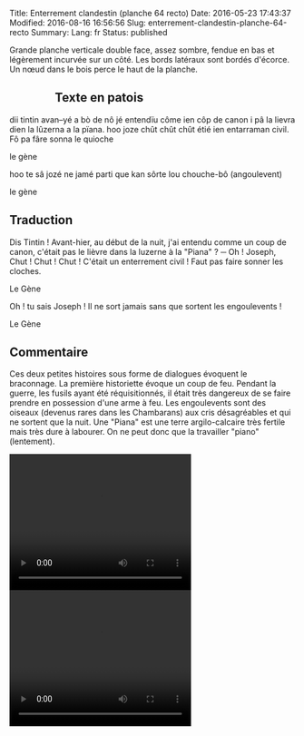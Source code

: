 Title: Enterrement clandestin (planche 64 recto)
Date: 2016-05-23 17:43:37
Modified: 2016-08-16 16:56:56
Slug: enterrement-clandestin-planche-64-recto
Summary: 
Lang: fr
Status: published

Grande planche verticale double face, assez sombre, fendue en bas et légèrement incurvée sur un côté. Les bords latéraux sont bordés d'écorce. Un nœud dans le bois perce le haut de la planche.

<figure class="image-block" style="float: left;">
  <img alt="" src="{static}/images/planche_64_recto.png">
  <figcaption style="max-width: 273px"></figcaption>
</figure>

## Texte en patois
dii tintin avan–yé a bò de nô jé entendïu côme ien côp de canon i pâ la lievra dien la lûzerna  a la pïana. hoo joze chût chût chût  étié ien entarraman civil. Fô pa fâre sonna le quioche

le gène

hoo  te  sâ  jozé  ne  jamé  parti  que  kan  sôrte  lou  chouche-bô  (angoulevent)

le gène

## Traduction
Dis Tintin ! Avant-hier, au début de la nuit, j'ai entendu comme un coup de canon, c'était pas le lièvre dans la luzerne à la "Piana" ?
 ─  Oh !  Joseph, Chut ! Chut ! Chut ! C'était un enterrement civil ! Faut pas faire sonner les cloches.

Le Gène

Oh ! tu sais Joseph ! Il ne sort jamais sans que sortent les engoulevents !

Le Gène

## Commentaire
Ces deux petites histoires sous forme de dialogues évoquent le braconnage.
La première historiette évoque un coup de feu. Pendant la guerre, les fusils ayant été réquisitionnés, il était très dangereux de se faire prendre en possession d'une arme à feu.
Les engoulevents sont des oiseaux (devenus rares dans les Chambarans) aux cris désagréables et qui ne sortent que la nuit.
Une "Piana" est une terre argilo-calcaire très fertile mais très dure à labourer. On ne peut donc que la travailler "piano" (lentement).



<video width="320" height="240" controls>
  <source src="https://d1njpgd0ygatdn.cloudfront.net/video_64debut-2.mp4" type="video/mp4">
</video>

<video width="320" height="240" controls>
  <source src="https://d1njpgd0ygatdn.cloudfront.net/video_64fin-2.mp4" type="video/mp4">
</video>
